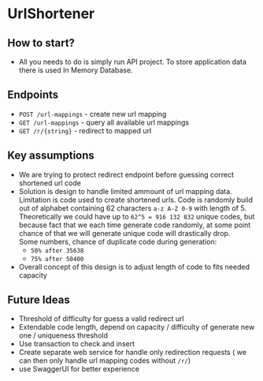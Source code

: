 # UrlShortener

## How to start?
- All you needs to do is simply run API project. To store application data there is used In Memory Database.

## Endpoints

- `POST /url-mappings` - create new url mapping
- `GET /url-mappings` - query all available url mappings
- `GET /r/{string}` - redirect to mapped url

## Key assumptions 
 - We are trying to protect redirect endpoint before guessing correct shortened url code
 - Solution is design to handle limited ammount of url mapping data.
Limitation is code used to create shortened urls.
Code is randomly build out of alphabet containing 62 characters `a-z A-Z 0-9` with length of 5.
Theoretically we could have up to `62^5 = 916 132 832` unique codes,
but because fact that we each time generate code randomly, at some point chance of that we will generate unique code will drastically drop.  
Some numbers, chance of duplicate code during generation: 
   - `50% after 35638`
   - `75% after 50400`
 - Overall concept of this design is to adjust length of code to fits needed capacity

## Future Ideas
- Threshold of difficulty for guess a valid redirect url  
- Extendable code length, depend on capacity / difficulty of generate new one / uniqueness threshold
- Use transaction to check and insert
- Create separate web service for handle only redirection requests ( we can then only handle url mapping codes without `/r/`)
- use SwaggerUI for better experience 
